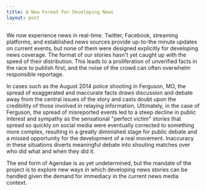 ```yaml
---
title: A New Format For Developing News
layout: post
---
```


We now experience news in real-time. Twitter, Facebook, streaming platforms, and established news sources provide up-to-the minute updates on current events, but none of them were designed explicitly for developing news coverage. The format of our stories hasn't yet caught up with the speed of their distribution. This leads to a proliferation of unverified facts in the race to publish first, and the noise of the crowd can often overwhelm responsible reportage. 

In cases such as the August 2014 police shooting in Ferguson, MO, the spread of exaggerated and inaccurate facts draws discussion and debate away from the central issues of the story and casts doubt upon the credibility of those involved in relaying information. Ultimately, in the case of Ferguson, the spread of misreported events led to a steep decline in public interest and sympathy as the sensational "perfect victim" stories that spread so quickly on social media were eventually corrected to something more complex, resulting in a greatly diminished stage for public debate and a missed opportunity for the development of a real movement. Inaccuracy in these situations diverts meaningful debate into shouting matches over who did what and when they did it.

The end form of Agendae is as yet undetermined, but the mandate of the project is to explore new ways in which developing news stories can be handled given the demand for immediacy in the current news media context.